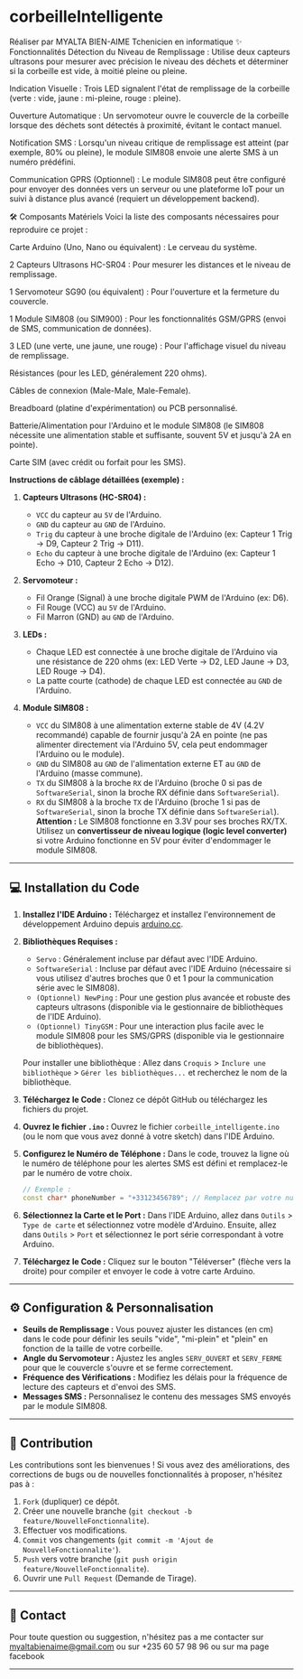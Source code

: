 # corbeilleIntelligente

Réaliser par MYALTA BIEN-AIME Tchenicien en informatique 
✨ Fonctionnalités
Détection du Niveau de Remplissage : Utilise deux capteurs ultrasons pour mesurer avec précision le niveau des déchets et déterminer si la corbeille est vide, à moitié pleine ou pleine.

Indication Visuelle : Trois LED signalent l'état de remplissage de la corbeille (verte : vide, jaune : mi-pleine, rouge : pleine).

Ouverture Automatique : Un servomoteur ouvre le couvercle de la corbeille lorsque des déchets sont détectés à proximité, évitant le contact manuel.

Notification SMS : Lorsqu'un niveau critique de remplissage est atteint (par exemple, 80% ou pleine), le module SIM808 envoie une alerte SMS à un numéro prédéfini.

Communication GPRS (Optionnel) : Le module SIM808 peut être configuré pour envoyer des données vers un serveur ou une plateforme IoT pour un suivi à distance plus avancé (requiert un développement backend).

🛠️ Composants Matériels
Voici la liste des composants nécessaires pour reproduire ce projet :

Carte Arduino (Uno, Nano ou équivalent) : Le cerveau du système.

2 Capteurs Ultrasons HC-SR04 : Pour mesurer les distances et le niveau de remplissage.

1 Servomoteur SG90 (ou équivalent) : Pour l'ouverture et la fermeture du couvercle.

1 Module SIM808 (ou SIM900) : Pour les fonctionnalités GSM/GPRS (envoi de SMS, communication de données).

3 LED (une verte, une jaune, une rouge) : Pour l'affichage visuel du niveau de remplissage.

Résistances (pour les LED, généralement 220 ohms).

Câbles de connexion (Male-Male, Male-Female).

Breadboard (platine d'expérimentation) ou PCB personnalisé.

Batterie/Alimentation pour l'Arduino et le module SIM808 (le SIM808 nécessite une alimentation stable et suffisante, souvent 5V et jusqu'à 2A en pointe).

Carte SIM (avec crédit ou forfait pour les SMS).













**Instructions de câblage détaillées (exemple) :**

1.  **Capteurs Ultrasons (HC-SR04) :**
    * `VCC` du capteur au `5V` de l'Arduino.
    * `GND` du capteur au `GND` de l'Arduino.
    * `Trig` du capteur à une broche digitale de l'Arduino (ex: Capteur 1 Trig -> D9, Capteur 2 Trig -> D11).
    * `Echo` du capteur à une broche digitale de l'Arduino (ex: Capteur 1 Echo -> D10, Capteur 2 Echo -> D12).

2.  **Servomoteur :**
    * Fil Orange (Signal) à une broche digitale PWM de l'Arduino (ex: D6).
    * Fil Rouge (VCC) au `5V` de l'Arduino.
    * Fil Marron (GND) au `GND` de l'Arduino.

3.  **LEDs :**
    * Chaque LED est connectée à une broche digitale de l'Arduino via une résistance de 220 ohms (ex: LED Verte -> D2, LED Jaune -> D3, LED Rouge -> D4).
    * La patte courte (cathode) de chaque LED est connectée au `GND` de l'Arduino.

4.  **Module SIM808 :**
    * `VCC` du SIM808 à une alimentation externe stable de 4V (4.2V recommandé) capable de fournir jusqu'à 2A en pointe (ne pas alimenter directement via l'Arduino 5V, cela peut endommager l'Arduino ou le module).
    * `GND` du SIM808 au `GND` de l'alimentation externe ET au `GND` de l'Arduino (masse commune).
    * `TX` du SIM808 à la broche `RX` de l'Arduino (broche 0 si pas de `SoftwareSerial`, sinon la broche RX définie dans `SoftwareSerial`).
    * `RX` du SIM808 à la broche `TX` de l'Arduino (broche 1 si pas de `SoftwareSerial`, sinon la broche TX définie dans `SoftwareSerial`). **Attention :** Le SIM808 fonctionne en 3.3V pour ses broches RX/TX. Utilisez un **convertisseur de niveau logique (logic level converter)** si votre Arduino fonctionne en 5V pour éviter d'endommager le module SIM808.

---

## 💻 Installation du Code

1.  **Installez l'IDE Arduino :** Téléchargez et installez l'environnement de développement Arduino depuis [arduino.cc](https://www.arduino.cc/en/software).
2.  **Bibliothèques Requises :**
    * `Servo` : Généralement incluse par défaut avec l'IDE Arduino.
    * `SoftwareSerial` : Incluse par défaut avec l'IDE Arduino (nécessaire si vous utilisez d'autres broches que 0 et 1 pour la communication série avec le SIM808).
    * `(Optionnel) NewPing` : Pour une gestion plus avancée et robuste des capteurs ultrasons (disponible via le gestionnaire de bibliothèques de l'IDE Arduino).
    * `(Optionnel) TinyGSM` : Pour une interaction plus facile avec le module SIM808 pour les SMS/GPRS (disponible via le gestionnaire de bibliothèques).

    Pour installer une bibliothèque : Allez dans `Croquis` > `Inclure une bibliothèque` > `Gérer les bibliothèques...` et recherchez le nom de la bibliothèque.
3.  **Téléchargez le Code :** Clonez ce dépôt GitHub ou téléchargez les fichiers du projet.
4.  **Ouvrez le fichier `.ino` :** Ouvrez le fichier `corbeille_intelligente.ino` (ou le nom que vous avez donné à votre sketch) dans l'IDE Arduino.
5.  **Configurez le Numéro de Téléphone :** Dans le code, trouvez la ligne où le numéro de téléphone pour les alertes SMS est défini et remplacez-le par le numéro de votre choix.
    ```cpp
    // Exemple :
    const char* phoneNumber = "+33123456789"; // Remplacez par votre numéro
    ```
6.  **Sélectionnez la Carte et le Port :** Dans l'IDE Arduino, allez dans `Outils` > `Type de carte` et sélectionnez votre modèle d'Arduino. Ensuite, allez dans `Outils` > `Port` et sélectionnez le port série correspondant à votre Arduino.
7.  **Téléchargez le Code :** Cliquez sur le bouton "Téléverser" (flèche vers la droite) pour compiler et envoyer le code à votre carte Arduino.

---

## ⚙️ Configuration & Personnalisation

* **Seuils de Remplissage :** Vous pouvez ajuster les distances (en cm) dans le code pour définir les seuils "vide", "mi-plein" et "plein" en fonction de la taille de votre corbeille.
* **Angle du Servomoteur :** Ajustez les angles `SERV_OUVERT` et `SERV_FERME` pour que le couvercle s'ouvre et se ferme correctement.
* **Fréquence des Vérifications :** Modifiez les délais pour la fréquence de lecture des capteurs et d'envoi des SMS.
* **Messages SMS :** Personnalisez le contenu des messages SMS envoyés par le module SIM808.

---



## 🤝 Contribution

Les contributions sont les bienvenues ! Si vous avez des améliorations, des corrections de bugs ou de nouvelles fonctionnalités à proposer, n'hésitez pas à :

1.  `Fork` (dupliquer) ce dépôt.
2.  Créer une nouvelle branche (`git checkout -b feature/NouvelleFonctionnalite`).
3.  Effectuer vos modifications.
4.  `Commit` vos changements (`git commit -m 'Ajout de NouvelleFonctionnalite'`).
5.  `Push` vers votre branche (`git push origin feature/NouvelleFonctionnalite`).
6.  Ouvrir une `Pull Request` (Demande de Tirage).

---

## 📧 Contact
Pour toute question ou suggestion, n'hésitez pas a me contacter sur myaltabienaime@gmail.com ou sur +235 60 57 98 96 ou sur ma page facebook 

---

